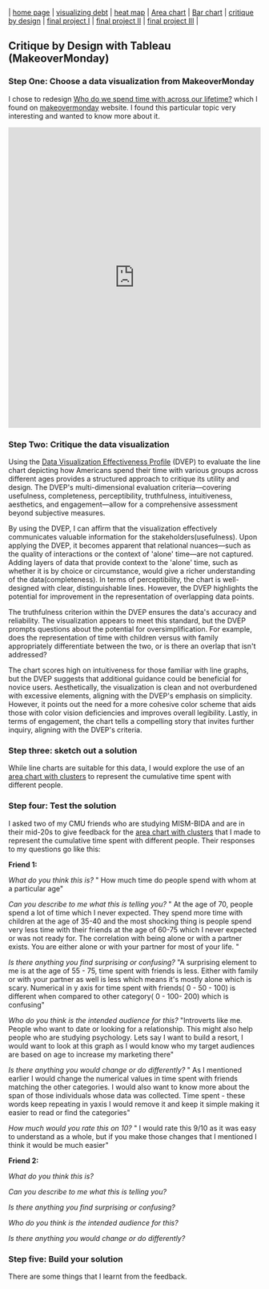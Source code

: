 | [home page](https://varshithams.github.io/portfolio/) | [visualizing debt](visualizing-government-debt) |  [heat map](heat-map) | [Area chart](area-chart) | [Bar chart](bar-chart) | [critique by design](critique-by-design) | [final project I](final-project-part-one) | [final project II](final-project-part-two) | [final project III](final-project-part-three) |

## Critique by Design with Tableau (MakeoverMonday)

### Step One: Choose a data visualization from MakeoverMonday

I chose to redesign [Who do we spend time with across our lifetime?](https://ourworldindata.org/time-with-others-lifetime) which I found on [makeovermonday](https://makeovermonday.co.uk/) website. I found this particular topic very interesting and wanted to know more about it.

<iframe src="https://ourworldindata.org/grapher/time-spent-with-relationships-by-age-us" loading="lazy" style="width: 100%; height: 600px; border: 0px none;"></iframe>

### Step Two: Critique the data visualization

Using the [Data Visualization Effectiveness Profile](https://www.perceptualedge.com/articles/visual_business_intelligence/data_visualization_effectiveness_profile.pdf) (DVEP) to evaluate the line chart depicting how Americans spend their time with various groups across different ages provides a structured approach to critique its utility and design. The DVEP's multi-dimensional evaluation criteria—covering usefulness, completeness, perceptibility, truthfulness, intuitiveness, aesthetics, and engagement—allow for a comprehensive assessment beyond subjective measures.

By using the DVEP, I can affirm that the visualization effectively communicates valuable information for the stakeholders(usefulness). Upon applying the DVEP, it becomes apparent that relational nuances—such as the quality of interactions or the context of 'alone' time—are not captured. Adding layers of data that provide context to the 'alone' time, such as whether it is by choice or circumstance, would give a richer understanding of the data(completeness). In terms of perceptibility, the chart is well-designed with clear, distinguishable lines. However, the DVEP highlights the potential for improvement in the representation of overlapping data points.

The truthfulness criterion within the DVEP ensures the data's accuracy and reliability. The visualization appears to meet this standard, but the DVEP prompts questions about the potential for oversimplification. For example, does the representation of time with children versus with family appropriately differentiate between the two, or is there an overlap that isn't addressed?

The chart scores high on intuitiveness for those familiar with line graphs, but the DVEP suggests that additional guidance could be beneficial for novice users. Aesthetically, the visualization is clean and not overburdened with excessive elements, aligning with the DVEP's emphasis on simplicity. However, it points out the need for a more cohesive color scheme that aids those with color vision deficiencies and improves overall legibility. Lastly, in terms of engagement, the chart tells a compelling story that invites further inquiry, aligning with the DVEP's criteria.

### Step three: sketch out a solution

While line charts are suitable for this data, I would explore the use of an [area chart with clusters](area-chart-with-clusters) to represent the cumulative time spent with different people.

### Step four: Test the solution

I asked two of my CMU friends who are studying MISM-BIDA and are in their mid-20s to give feedback for the [area chart with clusters](area-chart-with-clusters) that I made to represent the cumulative time spent with different people. Their responses to my questions go like this:

**Friend 1:**

_What do you think this is?_
" How much time do people spend with whom at a particular age"

_Can you describe to me what this is telling you?_
" At the age of 70, people spend a lot of time which I never expected. They spend more time with children at the age of 35-40 and the most shocking thing is people spend very less time with their friends at the age of 60-75 which I never expected or was not ready for. The correlation with being alone or with a partner exists. You are either alone or with your partner for most of your life. "

_Is there anything you find surprising or confusing?_
"A surprising element to me is at the age of 55 - 75, time spent with friends is less. Either with family or with your partner as well is less which means it's mostly alone which is scary. Numerical in y axis for time spent with friends( 0 - 50 - 100) is different when compared to other category( 0 - 100- 200) which is confusing"

_Who do you think is the intended audience for this?_
"Introverts like me. People who want to date or looking for a relationship. This might also help people who are studying psychology. Lets say I want to build a resort, I would want to look at this graph as I would know who my target audiences are based on age to increase my marketing there"

_Is there anything you would change or do differently?_
" As I mentioned earlier I would change the numerical values in time spent  with friends matching the other categories. I would also want to know more about the span of those individuals whose data was collected. Time spent - these words keep repeating in yaxis I would remove it and keep it simple making it easier to read or find the categories"

_How much would you rate this on 10?_
" I would rate this 9/10 as it was easy to understand as a whole, but if you make those changes that I mentioned I think it would be much easier"



**Friend 2:**

_What do you think this is?_

_Can you describe to me what this is telling you?_

_Is there anything you find surprising or confusing?_

_Who do you think is the intended audience for this?_

_Is there anything you would change or do differently?_

### Step five: Build your solution

There are some things that I learnt from the feedback.

